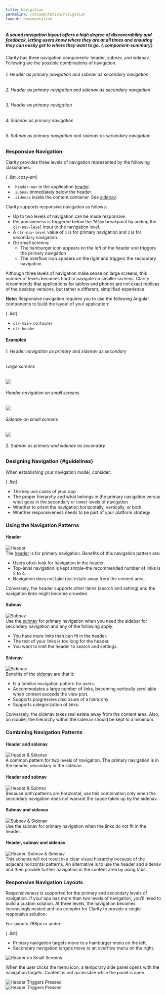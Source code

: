 ```yaml
---
title: Navigation
permalink: /documentation/navigation
layout: documentation
---
```


##### A sound navigation layout offers a high degree of discoverability and feedback, letting users know where they are at all times and ensuring they can easily get to where they want to go. {.component-summary}

Clarity has three navigation components: header, subnav, and sidenav.  Following are the possible
combinations of navigation.

###### 1. Header as primary navigation and subnav as secondary navigation
<clr-layout-no-sidenav-demo></clr-layout-no-sidenav-demo>

###### 2. Header as primary navigation and sidenav as secondary navigation
<clr-layout-no-subnav-demo></clr-layout-no-subnav-demo>

###### 3. Header as primary navigation
<clr-layout-only-header-demo></clr-layout-only-header-demo>

###### 4. Sidenav as primary navigation
<clr-layout-only-sidenav-primary></clr-layout-only-sidenav-primary>

###### 5. Subnav as primary navigation and sidenav as secondary navigation
<clr-layout-only-subnav-primary></clr-layout-only-subnav-primary>

### Responsive Navigation

Clarity provides three levels of navigation represented by the following classnames:

{ .list .cozy-sm}
- <code class="clr-code">.header-nav</code> in the application <a href="/documentation/header">header</a>.
- <code class="clr-code">.subnav</code> immediately below the header.
- <code class="clr-code">.sidenav</code> inside the content container. See <a href="/documentation/sidenav">sidenav</a>.

<p>
    Clarity supports responsive navigation as follows:
</p>
<ul class="list cozy-sm">
    <li>
        Up to two levels of navigation can be made responsive.
    </li>
    <li>
        Responsiveness is triggered below the <code class="clr-code">768px</code> breakpoint by adding the <code class="clr-code">clr-nav-level</code> input to the navigation level.
    </li>
    <li>
        A <code class="clr-code">clr-nav-level</code> value of <code class="clr-code">1</code> is for primary navigation and <code class="clr-code">2</code> is for secondary navigation.
    </li>
    <li>
        On small screens:
        <ul class="list cozy-sm">
            <li>
                The hamburger icon appears on the left of the header and triggers the primary navigation
            </li>
            <li>
                The overflow icon appears on the right and triggers the secondary navigation
            </li>
        </ul>
    </li>
</ul>

<div class="alert alert-info cozy">
    <div class="alert-item">
        <span class="alert-text">
            Although three levels of navigation make sense on large screens, this number of levels becomes hard to navigate on smaller screens. Clarity recommends that applications for tablets and phones are not exact replicas of the desktop versions, but rather a different, simplified experience.
        </span>
    </div>
</div>

**Note:** Responsive navigation requires you to use the following Angular components
to build the layout of your application:

{ .list}
- <code class="clr-code">clr-main-container</code>
- <code class="clr-code">clr-header</code>

#### Examples

<h6>1. Header navigation as primary and sidenav as secondary</h6>
<div class="row">
    <div class="col-xs-12">
        <h6>Large screens</h6>
        <img class="img-fluid cozy-sm" src="assets/images/documentation/navigation/header_sidenav_large.png?{{ site.time | date: '%s%N' }}"/>
    </div>
    <div class="col-xs-12 col-sm-8 col-md-6">
        <h6>Header navigation on small screens</h6>
        <img class="img-fluid cozy-sm" src="assets/images/documentation/navigation/navLevel1.gif?{{ site.time | date: '%s%N' }}"/>
    </div>
    <div class="col-xs-12 col-sm-8 col-md-6">
        <h6>Sidenav on small screens</h6>
        <img class="img-fluid cozy-sm" src="assets/images/documentation/navigation/navLevel2.gif?{{ site.time | date: '%s%N' }}"/>
    </div>
</div>

<clr-responsive-nav-header-sidenav-demo></clr-responsive-nav-header-sidenav-demo>

<h6>2. Subnav as primary and sidenav as secondary</h6>

<clr-responsive-nav-subnav-sidenav-demo></clr-responsive-nav-subnav-sidenav-demo>

### Designing Navigation {#guidelines}

When establishing your navigation model, consider:

{ .list}
- The key use cases of your app
- The proper hierarchy and what belongs in the primary navigation versus what goes in the secondary or lower levels of navigation
- Whether to orient the navigation horizontally, vertically, or both
- Whether responsiveness needs to be part of your platform strategy

<!-- ### Navigation Components

Clarity has three navigation components: header, subnav, and sidenav.  These components:

{ .list}
- Are independent of one another and can be used alone or in combination. This gives you flexibility in designing your navigation schema.
- Support a consistent visual hierarchy between levels of navigation.
- Adapt to changes in screen size according to predefined breakpoints and grid alignment. This responsiveness helps your app scale from small to large screens.
-->

### Using the Navigation Patterns

#### Header

<div class="row">
    <div class="col-xs-12 col-md-5">
        <img src="assets/images/documentation/app-layout/Header.png?{{ site.time | date: '%s%N' }}" alt="Header"/>
    </div>
    <div class="col-xs-12 col-md-7">
        <div>The <a href="/documentation/header">header</a> is for primary navigation. Benefits of this navigation pattern are:</div>
        <ul class="list">
            <li>Users often look for navigation in the header.</li>
            <li>Top-level navigation is kept simple–the recommended number of links is 2 to 4.</li>
            <li>Navigation does not take real estate away from the content area.</li>
        </ul>
        <p>
            Conversely, the header supports other items (search and setting) and the navigation links might become crowded.
        </p>
    </div>
</div>

#### Subnav

<div class="row">
    <div class="col-xs-12 col-md-5">
    <img src="assets/images/documentation/app-layout/subnav.png?{{ site.time | date: '%s%N' }}" alt="Subnav"/>
    </div>
    <div class="col-xs-12 col-md-7">
        <div>
            Use the <a href="/documentation/header">subnav</a> for primary navigation when you need the sidebar for secondary navigation and any of the following apply:
        </div>
        <ul class="list">
            <li>You have more links than can fit in the header.</li>
            <li>The text of your links is too long for the header.</li>
            <li>You want to limit the header to search and settings.</li>
        </ul>
        </div>
</div>

#### Sidenav

<div class="row">
    <div class="col-xs-12 col-md-5">
        <img src="assets/images/documentation/app-layout/sidenav.png?{{ site.time | date: '%s%N' }}" alt="Sidenav"/>
    </div>
    <div class="col-xs-12 col-md-7">
        <div>
            Benefits of the <a href="/documentation/sidenav">sidenav</a> are that it:
        </div>
        <ul class="list">
            <li>Is a familiar navigation pattern for users.</li>
            <li>Accommodates a large number of links, becoming vertically scrollable when content exceeds the view port.</li>
            <li>Supports progressive disclosure of a hierarchy.</li>
            <li>Supports categorization of links.</li>
        </ul>
        <p>
            Conversely, the sidenav takes real estate away from the content area.  Also, on mobile, the hierarchy within the sidenav should be kept to a minimum.
        </p>
    </div>
</div>

### Combining Navigation Patterns

<h4>Header and sidenav</h4>
<div class="row cozy-sm">
    <div class="col-xs-12 col-md-5">
        <img src="assets/images/documentation/app-layout/header_sidenav.png?{{ site.time | date: '%s%N' }}" alt="Header & Sidenav"/>
    </div>
    <div class="col-xs-12 col-md-7">
        <div>
            A common pattern for two levels of navigation.  
            The primary navigation is in the header, secondary in the sidenav.
        </div>
    </div>
</div>

<h4>Header and subnav</h4>
<div class="row cozy-sm">
    <div class="col-xs-12 col-md-5">
        <img src="assets/images/documentation/app-layout/header_subnav.png?{{ site.time | date: '%s%N' }}" alt="Header & Subnav"/>
    </div>
    <div class="col-xs-12 col-md-7">
        <div>
            Because both patterns are horizontal, use this combination only when the secondary navigation does not warrant the space taken up by the sidenav.
        </div>
    </div>
</div>

<h4>Subnav and sidenav</h4>
<div class="row cozy-sm">
    <div class="col-xs-12 col-md-5">
        <img src="assets/images/documentation/app-layout/subnav_sidenav.png?{{ site.time | date: '%s%N' }}" alt="Subnav & Sidenav"/>
    </div>
    <div class="col-xs-12 col-md-7">
        <div>
            Use the subnav for primary navigation when the links do not fit in the header.
        </div>
    </div>
</div>


<h4>Header, subnav and sidenav</h4>
<div class="row cozy-sm">
    <div class="col-xs-12 col-md-5">
        <img src="assets/images/documentation/app-layout/header_subnav_sidenav.png?{{ site.time | date: '%s%N' }}" alt="Header, Subnav & Sidenav"/>
    </div>
    <div class="col-xs-12 col-md-7">
        <div>
            This schema will not result in a clear visual hierarchy because of the adjacent horizontal patterns. An alternative is to use the header and sidenav and then provide further navigation in the content area by using tabs.
        </div>
    </div>
</div>

<h3 class="cozy">Responsive Navigation Layouts</h3>

Responsiveness is supported for the primary and secondary levels of navigation.  If your app has more than two levels of navigation, you'll need to build a custom solution.  At three levels, the navigation becomes increasingly nested and too complex for Clarity to provide a single responsive solution.

For layouts 768px or under:

{ .list}
- Primary navigation targets move to a hamburger menu on the left.
- Secondary navigation targets move to an overflow menu on the right.

<div class="row cozy-sm">
    <div class="col-xs-12">
        <img src="assets/images/documentation/app-layout/header_small.png?{{ site.time | date: '%s%N' }}" class="img-fluid" alt="Header on Small Screens"/>
    </div>
</div>

When the user clicks the menu icon, a temporary side panel opens with the navigation targets. Content is not accessible while the panel is open.

<div class="row">
    <div class="col-xs-12 col-sm-12 col-md-6 cozy-sm">
        <img src="assets/images/documentation/app-layout/header_nav_level_2.png?{{ site.time | date: '%s%N' }}" class="img-fluid" alt="Header Triggers Pressed"/>
        </div>
        <div class="col-xs-12 col-sm-12 col-md-6 cozy-sm">
        <img src="assets/images/documentation/app-layout/header_nav_level_1.png?{{ site.time | date: '%s%N' }}" class="img-fluid" alt="Header Triggers Pressed"/>
    </div>
</div>
